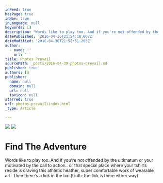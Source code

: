 ```yaml
---
inFeed: true
hasPage: true
inNav: true
inLanguage: null
keywords: []
description: "Words like to play too. And if you're not offended by the ultimatum or your motivated by the call to action.. or that special place where your tshirts reside is craving this athletic heather, super comfortable work of wearable art. Then there's a link in the bio (truth: the link is there either way)"
datePublished: '2016-04-30T21:54:10.607Z'
dateModified: '2016-04-30T21:52:51.205Z'
author:
  - name: ''
    url: ''
title: Photos Prevail
sourcePath: _posts/2016-04-30-photos-prevail.md
published: true
authors: []
publisher:
  name: null
  domain: null
  url: null
  favicon: null
starred: true
url: photos-prevail/index.html
_type: Article

---
```

![](https://the-grid-user-content.s3-us-west-2.amazonaws.com/087a982a-1232-4118-8a0e-ed098b343e17.jpg)
![](https://imgflo.herokuapp.com/graph/vahj1ThiexotieMo/adf315733be0a796124f02d02aade434/passthrough.jpg?height=600&input=https%3A%2F%2Fs3-us-west-2.amazonaws.com%2Fthe-grid-img%2Fp%2Fafa2f39a900827b08d34086ba9a840474aaad5ec.jpg&width=449)

# Find The Adventure

Words like to play too. And if you're not offended by the ultimatum or your motivated by the call to action.. or that special place where your tshirts reside is craving this athletic heather, super comfortable work of wearable art. Then there's a link in the bio (truth: the link is there either way)